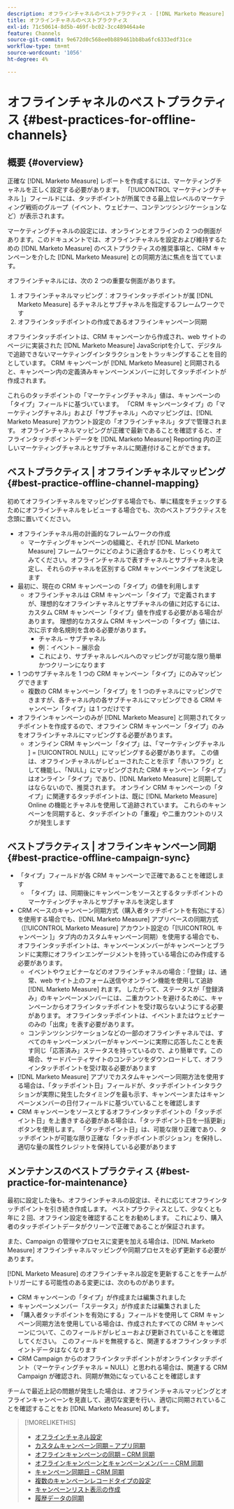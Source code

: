 ```yaml
---
description: オフラインチャネルのベストプラクティス - [!DNL Marketo Measure]
title: オフラインチャネルのベストプラクティス
exl-id: 71c50614-8d5b-469f-bc02-3cc489464a4e
feature: Channels
source-git-commit: 9e672d0c568ee0b889461bb8ba6fc6333edf31ce
workflow-type: tm+mt
source-wordcount: '1056'
ht-degree: 4%

---
```


# オフラインチャネルのベストプラクティス {#best-practices-for-offline-channels}

## 概要 {#overview}

正確な [!DNL Marketo Measure] レポートを作成するには、マーケティングチャネルを正しく設定する必要があります。 「[!UICONTROL  マーケティングチャネル ]」フィールドには、タッチポイントが所属できる最上位レベルのマーケティング戦術のグループ（イベント、ウェビナー、コンテンツシンジケーションなど）が表示されます。

マーケティングチャネルの設定には、オンラインとオフラインの 2 つの側面があります。このドキュメントでは、オフラインチャネルを設定および維持するための [!DNL Marketo Measure] のベストプラクティスの推奨事項と、CRM キャンペーンを介した [!DNL Marketo Measure] との同期方法に焦点を当てています。

オフラインチャネルには、次の 2 つの重要な側面があります。

1. オフラインチャネルマッピング：オフラインタッチポイントが属 [!DNL Marketo Measure] るチャネルとサブチャネルを指定するフレームワークです
1. オフラインタッチポイントの作成であるオフラインキャンペーン同期

オフラインタッチポイントは、CRM キャンペーンから作成され、web サイトのページに実装された [!DNL Marketo Measure] JavaScriptを介して、デジタルで追跡できないマーケティングインタラクションをトラッキングすることを目的としています。 CRM キャンペーンが [!DNL Marketo Measure] と同期されると、キャンペーン内の定義済みキャンペーンメンバーに対してタッチポイントが作成されます。

これらのタッチポイントの「マーケティングチャネル」値は、キャンペーンの「タイプ」フィールドに基づいています。 「CRM キャンペーンタイプ」の「マーケティングチャネル」および「サブチャネル」へのマッピングは、[!DNL Marketo Measure] アカウント設定の「オフラインチャネル」タブで管理されます。 オフラインチャネルマッピングが正確で最新であることを確認すると、オフラインタッチポイントデータを [!DNL Marketo Measure] Reporting 内の正しいマーケティングチャネルとサブチャネルに関連付けることができます。

## ベストプラクティス | オフラインチャネルマッピング {#best-practice-offline-channel-mapping}

初めてオフラインチャネルをマッピングする場合でも、単に精度をチェックするためにオフラインチャネルをレビューする場合でも、次のベストプラクティスを念頭に置いてください。

* オフラインチャネル用の計画的なフレームワークの作成
   * マーケティングキャンペーンの組織と、それが [!DNL Marketo Measure] フレームワークにどのように適合するかを、じっくり考えてみてください。オフラインチャネルで表すチャネルとサブチャネルを決定し、それらのチャネルを区別する CRM キャンペーンタイプを決定します
* 最初に、現在の CRM キャンペーンの「タイプ」の値を利用します
   * オフラインチャネルは CRM キャンペーン「タイプ」で定義されますが、理想的なオフラインチャネルとサブチャネルの値に対応するには、カスタム CRM キャンペーン「タイプ」値を作成する必要がある場合があります。 理想的なカスタム CRM キャンペーンの「タイプ」値には、次に示す命名規則を含める必要があります。
      * チャネル – サブチャネル
      * 例：イベント – 展示会
      * これにより、サブチャネルレベルへのマッピングが可能な限り簡単かつクリーンになります
* 1 つのサブチャネルを 1 つの CRM キャンペーン「タイプ」にのみマッピングできます
   * 複数の CRM キャンペーン「タイプ」を 1 つのチャネルにマッピングできますが、各チャネル内の各サブチャネルにマッピングできる CRM キャンペーン「タイプ」は 1 つだけです
* オフラインキャンペーンのみが [!DNL Marketo Measure] と同期されてタッチポイントを作成するので、オフライン CRM キャンペーン「タイプ」のみをオフラインチャネルにマッピングする必要があります。
   * オンライン CRM キャンペーン「タイプ」は、「マーケティングチャネル ] = [!UICONTROL NULL」にマッピングする必要があります。 この値は、オフラインチャネルがレビューされたことを示す「赤いフラグ」として機能し、「NULL」にマッピングされた CRM キャンペーン「タイプ」はオンライン「タイプ」であり、[!DNL Marketo Measure] と同期してはならないので、推奨されます。 オンライン CRM キャンペーンの「タイプ」に関連するタッチポイントは、既に [!DNL Marketo Measure] Online の機能とチャネルを使用して追跡されています。 これらのキャンペーンを同期すると、タッチポイントの「重複」や二重カウントのリスクが発生します

## ベストプラクティス | オフラインキャンペーン同期 {#best-practice-offline-campaign-sync}

* 「タイプ」フィールドが各 CRM キャンペーンで正確であることを確認します
   * 「タイプ」は、同期後にキャンペーンをソースとするタッチポイントのマーケティングチャネルとサブチャネルを決定します
* CRM ベースのキャンペーン同期方式（購入者タッチポイントを有効にする）を使用する場合でも、[!DNL Marketo Measure] アプリベースの同期方式（[!UICONTROL Marketo Measure] アカウント設定の「[!UICONTROL  キャンペーン ]」タブ内のカスタムキャンペーン同期）を使用する場合でも、オフラインタッチポイントは、キャンペーンメンバーがキャンペーンとブランドに実際にオフラインエンゲージメントを持っている場合にのみ作成する必要があります。
   * イベントやウェビナーなどのオフラインチャネルの場合：「登録」は、通常、web サイト上のフォーム送信やオンライン機能を使用して追跡 [!DNL Marketo Measure] れます。 したがって、ステータスが「登録済み」のキャンペーンメンバーには、二重カウントを避けるために、キャンペーンからオフラインタッチポイントを受け取らないようにする必要があります。 オフラインタッチポイントは、イベントまたはウェビナーのみの「出席」を表す必要があります。
   * コンテンツシンジケーションなどの一部のオフラインチャネルでは、すべてのキャンペーンメンバーがキャンペーンに実際に応答したことを表す同じ「応答済み」ステータスを持っているので、より簡単です。この場合、サードパーティサイトのコンテンツをダウンロードして、オフラインタッチポイントを受け取る必要があります
* [!DNL Marketo Measure] アプリでカスタムキャンペーン同期方法を使用する場合は、「タッチポイント日」フィールドが、タッチポイントインタラクションが実際に発生したタイミングを最も示す、キャンペーンまたはキャンペーンメンバーの日付フィールドに基づいていることを確認します
* CRM キャンペーンをソースとするオフラインタッチポイントの「タッチポイント日」を上書きする必要がある場合は、「タッチポイント日を一括更新」ボタンを使用します。 「タッチポイント日」は、可能な限り正確であり、タッチポイントが可能な限り正確な「タッチポイントポジション」を保持し、適切な量の属性クレジットを保持している必要があります

## メンテナンスのベストプラクティス {#best-practice-for-maintenance}

最初に設定した後も、オフラインチャネルの設定は、それに応じてオフラインタッチポイントを引き続き作成します。 ベストプラクティスとして、少なくとも年に 2 回、オフライン設定を確認することをお勧めします。 これにより、購入者のタッチポイントデータがクリーンで正確であることが保証されます。

また、Campaign の管理やプロセスに変更を加える場合は、[!DNL Marketo Measure] オフラインチャネルマッピングや同期プロセスを必ず更新する必要があります。

[!DNL Marketo Measure] のオフラインチャネル設定を更新することをチームがトリガーにする可能性のある変更には、次のものがあります。

* CRM キャンペーンの「タイプ」が作成または編集されました
* キャンペーンメンバー「ステータス」が作成または編集されました
* 「購入者タッチポイントを有効にする」フィールドを使用して CRM キャンペーン同期方法を使用している場合は、作成されたすべての CRM キャンペーンについて、このフィールドがレビューおよび更新されていることを確認してください。 このフィールドを無視すると、関連するオフラインタッチポイントデータはなくなります
* CRM Campaign からのオフラインタッチポイントがオンラインタッチポイント（マーケティングチャネル = NULL）と思われる場合は、関連する CRM Campaign が確認され、同期が無効になっていることを確認します

チームで最近上記の問題が発生した場合は、オフラインチャネルマッピングとオフラインキャンペーンを見直して、適切な変更を行い、適切に同期されていることを確認することをお [!DNL Marketo Measure] めします。

>[!MORELIKETHIS]
>
>* [ オフラインチャネル設定 ](/help/channel-tracking-and-setup/offline-channels/offline-custom-channel-setup.md)
>* [ カスタムキャンペーン同期 – アプリ同期 ](/help/channel-tracking-and-setup/offline-channels/custom-campaign-sync.md)
>* [ オフラインキャンペーンの同期 – CRM 同期 ](/help/channel-tracking-and-setup/offline-channels/legacy-processes/syncing-offline-campaigns.md)
>* [ オフラインキャンペーンとキャンペーンメンバー – CRM 同期 ](/help/channel-tracking-and-setup/offline-channels/legacy-processes/campaigns-and-campaign-members.md)
>* [ キャンペーン同期日 – CRM 同期 ](/help/channel-tracking-and-setup/offline-channels/legacy-processes/campaign-sync-dates.md)
>* [ 複数のキャンペーンレコードタイプの設定 ](/help/channel-tracking-and-setup/offline-channels/configurations-for-multiple-campaign-record-types.md)
>* [ キャンペーンリスト表示の作成 ](/help/channel-tracking-and-setup/offline-channels/legacy-processes/creating-a-campaign-list-view-for-salesforce-campaigns.md)
>* [ 履歴データの同期 ](/help/channel-tracking-and-setup/offline-channels/legacy-processes/syncing-historical-data.md)

